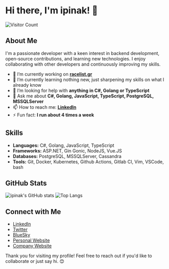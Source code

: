 # Hi there, I'm ipinak! 👋

![Visitor Count](https://visitor-badge.laobi.icu/badge?page_id=ipinak.ipinak)

## About Me

I'm a passionate developer with a keen interest in backend development, open-source contributions, and learning new technologies. I enjoy collaborating with other developers and continuously improving my skills.

- 🔭 I’m currently working on **[racelist.gr](https://racelist.gr)**
- 🌱 I’m currently learning nothing new, just sharpening my skills on what I already know
- 🤔 I’m looking for help with **anything in C#, Golang or TypeScript**
- 💬 Ask me about **C#, Golang, JavaScript, TypeScript, PostgreSQL, MSSQLServer**
- 📫 How to reach me: **[LinkedIn](https://www.linkedin.com/in/ipinakoulakis/)**
- ⚡ Fun fact: **I run about 4 times a week**

## Skills

- **Languages:** C#, Golang, JavaScript, TypeScript
- **Frameworks:** ASP.NET, Gin Gonic, NodeJS, Vue.JS
- **Databases:** PostgreSQL, MSSQLServer, Cassandra
- **Tools:** Git, Docker, Kubernetes, Github Actions, Gitlab CI, Vim, VSCode, bash

## GitHub Stats

![ipinak's GitHub stats](https://github-readme-stats.vercel.app/api?username=ipinak&show_icons=true&theme=radical)
![Top Langs](https://github-readme-stats.vercel.app/api/top-langs/?username=ipinak&layout=compact&theme=radical)

## Connect with Me

- [LinkedIn](https://www.linkedin.com/in/ipinakoulakis/)
- [Twitter](https://x.com/ipinak)
- [BlueSky](https://bsky.app/profile/ipinak.bsky.social)
- [Personal Website](https://ipinak.gr)
- [Company Website](https://techpals.eu)

Thank you for visiting my profile! Feel free to reach out if you'd like to collaborate or just say hi. 😊
